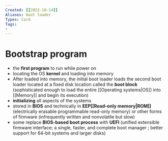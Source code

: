 ```yaml
---
Created: [[2022-10-14]]
Aliases: boot loader
Types: Card
Tags: 
- 
---
```

# Bootstrap program
- the **first program** to run while power on
- locating the OS **kernel** and loading into memory
- After loaded into memory, the initial boot loader loads the second boot loader located at a fixed disk location called the **boot block** (sophisticated enough to load the entire [[Operating systems|OS]] into [[Memory]] and begin its execution)
- **initializing** all aspects of the systems
- stored in **BIOS** and technically in **EEP[[Read-only memory|ROM]]** (electrically erasable programmable read-only memory) or other forms of firmware (infrequently written and nonvolatile but slow)
- some replace **BIOS-based boot process** with **UEFI** (unified extensible firmware interface; a single, faster, and complete boot manager ; better support for 64-bit systems and larger disks)